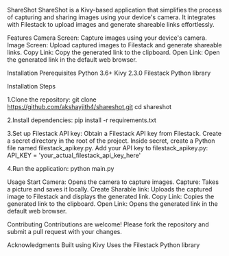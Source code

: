 ShareShot
ShareShot is a Kivy-based application that simplifies the process of capturing and sharing images using your device's camera. It integrates with Filestack to upload images and generate shareable links effortlessly.

Features
Camera Screen: Capture images using your device's camera.
Image Screen: Upload captured images to Filestack and generate shareable links.
Copy Link: Copy the generated link to the clipboard.
Open Link: Open the generated link in the default web browser.


Installation
Prerequisites
Python 3.6+
Kivy 2.3.0
Filestack Python library

Installation Steps

1.Clone the repository:
git clone https://github.com/akshayjith4/shareshot.git
cd shareshot

2.Install dependencies:
pip install -r requirements.txt

3.Set up Filestack API key:
Obtain a Filestack API key from Filestack.
Create a secret directory in the root of the project.
Inside secret, create a Python file named filestack_apikey.py.
Add your API key to filestack_apikey.py:
API_KEY = 'your_actual_filestack_api_key_here'

4.Run the application:
python main.py


Usage
Start Camera: Opens the camera to capture images.
Capture: Takes a picture and saves it locally.
Create Sharable link: Uploads the captured image to Filestack and displays the generated link.
Copy Link: Copies the generated link to the clipboard.
Open Link: Opens the generated link in the default web browser.

Contributing
Contributions are welcome! Please fork the repository and submit a pull request with your changes.


Acknowledgments
Built using Kivy
Uses the Filestack Python library
